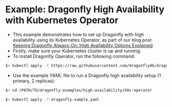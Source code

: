 # Example: Dragonfly High Availability with Kubernetes Operator

- This example demonstrates how to set up Dragonfly with high availability using its Kubernetes Operator, as part of our blog post [Keeping Dragonfly Always-On: High Availability Options Explained](https://www.dragonflydb.io/blog/dragonfly-high-availability-options-explained).
- Firstly, make sure your Kubernetes cluster is up and running.
- To install Dragonfly Operator, run the following command:

```bash
$> kubectl apply -f https://raw.githubusercontent.com/dragonflydb/dragonfly-operator/main/manifests/dragonfly-operator.yaml
```

- Use the example YAML file to run a Dragonfly high availability setup (1 primary, 2 replicas):

```bash
$> cd /PATH/TO/dragonfly-examples/high-availability/k8s-operator

$> kubectl apply -f dragonfly-sample.yaml
```

